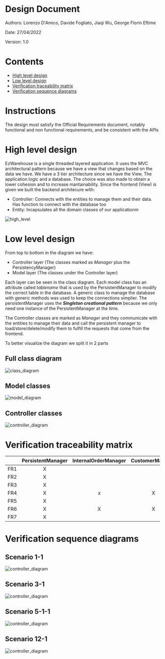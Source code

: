 # Design Document 


Authors: Lorenzo D'Amico, Davide Fogliato, Jiaqi Wu, George Florin Eftime

Date: 27/04/2022

Version: 1.0


# Contents

- [High level design](#package-diagram)
- [Low level design](#class-diagram)
- [Verification traceability matrix](#verification-traceability-matrix)
- [Verification sequence diagrams](#verification-sequence-diagrams)

# Instructions

The design must satisfy the Official Requirements document, notably functional and non functional requirements, and be consistent with the APIs

# High level design 

EzWarehouse is a single threaded layered application. It uses the MVC architectural pattern because we have a view that changes based on the data we have.
We have a 3 tier architecture since we have the View, The application logic and a database.
The choice was also made to obtain a lower cohesion and to increase mantainability.
Since the frontend (View) is given we built the backend architecure with:
- Controller: Connects with the entities to manage them and their data. Has function to connect with the database too
- Entity: Incapsulates all the domain classes of our applicationm



![high_level](./Images/design/highLevel.png)






# Low level design

From top to bottom in the diagram we have:
- Controller layer (The classes marked as *Manager* plus the PersistencyManager)
- Model layer (The classes under the Controller layer)

Each layer can be seen in the class diagram. Each model class has an attribute called *tablename* that is used by the PersistentManager to modify the correct table in the database. A generic class to manage the database with generic methods was used to keep the connections simplier. The persistentManager uses the ***Singleton creational pattern*** because we only need one instance of the PersistentManager at the time.

The Controller classes are marked as *Manager* and they communicate with the entities to manage their data and call the persistent manager to load/store/delete/modify them to fulfill the requests that come from the frontend.

To better visualize the diagram we split it in 2 parts

## Full class diagram

![class_diagram](./Images/design/classDiagram.jpg)

## Model classes
![model_diagram](./Images/design/entity.drawio.png)

## Controller classes

![controller_diagram](./Images/design/managersPersistence.png)







# Verification traceability matrix

|            |    PersistentManager | InternalOrderManager |CustomerManager| Customer | InternalOrder | InternalOrderProduct | SKUManager | SKU | PositionManager | Position | SKUItemManager | SKUItem | QualityTestManager | TestDescriptor | TestResult | ReturnOrderManager | ReturnOrder | RestockOrderManager | RestockOrder | ProductOrder | ItemManager | Item | TransportNote | AccountManager | Supplier | User |
|------------|:----------------------:|:----------------------:|:--------------:|:----------:|:---------------:|:----------------------:|:------------:|:-----:|:-----------------:|:----------:|:----------------:|:---------:|:--------------------:|:----------------:|:------------:|:--------------------:|:-------------:|:---------------------:|:--------------:|:--------------:|:-------------:|:------:|:---------------:|:----------------:|:----------:|:------:|
|     FR1    |          X           |                      |                |         |               |                      |            |     |                 |          |                |            |                    |                |            |                    |             |                     |              |              |             |      |               |       X        |    X     |  X   |
|     FR2    |          X           |                      |                |         |               |                      |     X      |  X  |                 |     X    |                |            |                    |                |            |                    |             |                     |              |              |             |      |               |                |          |      |
|     FR3    |          X           |                      |                |         |               |                      |            |     |           X     |     X    |                |     X      |            X       |       X        |        X   |                    |             |                     |              |              |             |      |               |                |          |      |
|     FR4    |          X           |          x           | X              |   X     |               |                      |            |     |                 |          |                |            |                    |                |            |                    |             |                     |              |              |             |      |               |            X   |          |   X  |
|     FR5    |          X           |                      |                |         |               |                      |     X      |     |                 |          |       X        |     X      |          X         |        X       |     X      |            X       |  X          |    X                |       X      |       X      |      X      |   X  |      X        |                |     X    |      |
|     FR6    |          X           |    X                 |       X        |   X     |       X       |          X           |     X      |   X |                 |          |       X        |     X      |                    |                |            |                    |             |                     |              |              |             |      |               |                |          |      |
|     FR7    |          X           |                      |                |         |               |                      |            |     |                 |          |                |            |                    |                |            |                    |             |                     |              |              |      X      |   X  |               |       X        |     X    |      |






# Verification sequence diagrams 
## Scenario 1-1

![controller_diagram](./Images/design/Scenario1-1.png)

## Scenario 3-1

![controller_diagram](./Images/design/Scenario3-1.png)

## Scenario 5-1-1

![controller_diagram](./Images/design/Scenario5-1-1.png)

## Scenario 12-1

![controller_diagram](./Images/design/Scenario12-1.png)

